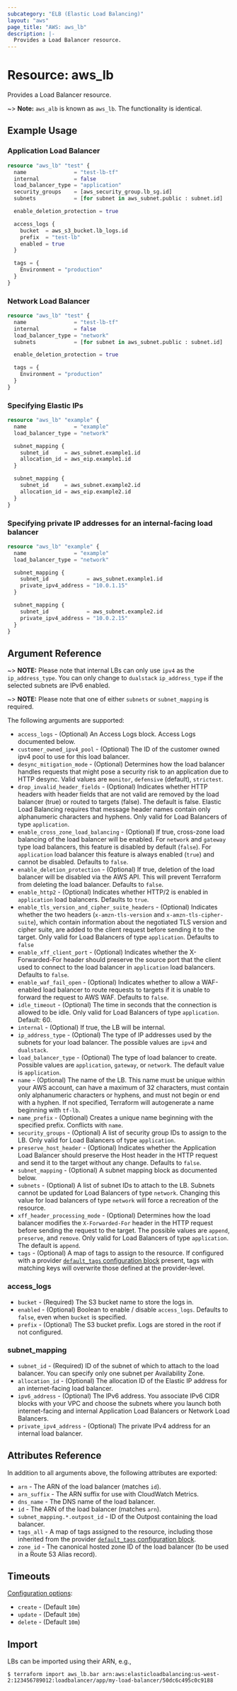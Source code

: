 ```yaml
---
subcategory: "ELB (Elastic Load Balancing)"
layout: "aws"
page_title: "AWS: aws_lb"
description: |-
  Provides a Load Balancer resource.
---
```


# Resource: aws_lb

Provides a Load Balancer resource.

~> **Note:** `aws_alb` is known as `aws_lb`. The functionality is identical.

## Example Usage

### Application Load Balancer

```terraform
resource "aws_lb" "test" {
  name               = "test-lb-tf"
  internal           = false
  load_balancer_type = "application"
  security_groups    = [aws_security_group.lb_sg.id]
  subnets            = [for subnet in aws_subnet.public : subnet.id]

  enable_deletion_protection = true

  access_logs {
    bucket  = aws_s3_bucket.lb_logs.id
    prefix  = "test-lb"
    enabled = true
  }

  tags = {
    Environment = "production"
  }
}
```

### Network Load Balancer

```terraform
resource "aws_lb" "test" {
  name               = "test-lb-tf"
  internal           = false
  load_balancer_type = "network"
  subnets            = [for subnet in aws_subnet.public : subnet.id]

  enable_deletion_protection = true

  tags = {
    Environment = "production"
  }
}
```

### Specifying Elastic IPs

```terraform
resource "aws_lb" "example" {
  name               = "example"
  load_balancer_type = "network"

  subnet_mapping {
    subnet_id     = aws_subnet.example1.id
    allocation_id = aws_eip.example1.id
  }

  subnet_mapping {
    subnet_id     = aws_subnet.example2.id
    allocation_id = aws_eip.example2.id
  }
}
```

### Specifying private IP addresses for an internal-facing load balancer

```terraform
resource "aws_lb" "example" {
  name               = "example"
  load_balancer_type = "network"

  subnet_mapping {
    subnet_id            = aws_subnet.example1.id
    private_ipv4_address = "10.0.1.15"
  }

  subnet_mapping {
    subnet_id            = aws_subnet.example2.id
    private_ipv4_address = "10.0.2.15"
  }
}
```

## Argument Reference

~> **NOTE:** Please note that internal LBs can only use `ipv4` as the `ip_address_type`. You can only change to `dualstack` `ip_address_type` if the selected subnets are IPv6 enabled.

~> **NOTE:** Please note that one of either `subnets` or `subnet_mapping` is required.

The following arguments are supported:

* `access_logs` - (Optional) An Access Logs block. Access Logs documented below.
* `customer_owned_ipv4_pool` - (Optional) The ID of the customer owned ipv4 pool to use for this load balancer.
* `desync_mitigation_mode` - (Optional) Determines how the load balancer handles requests that might pose a security risk to an application due to HTTP desync. Valid values are `monitor`, `defensive` (default), `strictest`.
* `drop_invalid_header_fields` - (Optional) Indicates whether HTTP headers with header fields that are not valid are removed by the load balancer (true) or routed to targets (false). The default is false. Elastic Load Balancing requires that message header names contain only alphanumeric characters and hyphens. Only valid for Load Balancers of type `application`.
* `enable_cross_zone_load_balancing` - (Optional) If true, cross-zone load balancing of the load balancer will be enabled. For `network` and `gateway` type load balancers, this feature is disabled by default (`false`). For `application` load balancer this feature is always enabled (`true`) and cannot be disabled. Defaults to `false`.
* `enable_deletion_protection` - (Optional) If true, deletion of the load balancer will be disabled via the AWS API. This will prevent Terraform from deleting the load balancer. Defaults to `false`.
* `enable_http2` - (Optional) Indicates whether HTTP/2 is enabled in `application` load balancers. Defaults to `true`.
* `enable_tls_version_and_cipher_suite_headers` - (Optional) Indicates whether the two headers (`x-amzn-tls-version` and `x-amzn-tls-cipher-suite`), which contain information about the negotiated TLS version and cipher suite, are added to the client request before sending it to the target. Only valid for Load Balancers of type `application`. Defaults to `false`
* `enable_xff_client_port` - (Optional) Indicates whether the X-Forwarded-For header should preserve the source port that the client used to connect to the load balancer in `application` load balancers. Defaults to `false`.
* `enable_waf_fail_open` - (Optional) Indicates whether to allow a WAF-enabled load balancer to route requests to targets if it is unable to forward the request to AWS WAF. Defaults to `false`.
* `idle_timeout` - (Optional) The time in seconds that the connection is allowed to be idle. Only valid for Load Balancers of type `application`. Default: 60.
* `internal` - (Optional) If true, the LB will be internal.
* `ip_address_type` - (Optional) The type of IP addresses used by the subnets for your load balancer. The possible values are `ipv4` and `dualstack`.
* `load_balancer_type` - (Optional) The type of load balancer to create. Possible values are `application`, `gateway`, or `network`. The default value is `application`.
* `name` - (Optional) The name of the LB. This name must be unique within your AWS account, can have a maximum of 32 characters,
must contain only alphanumeric characters or hyphens, and must not begin or end with a hyphen. If not specified,
Terraform will autogenerate a name beginning with `tf-lb`.
* `name_prefix` - (Optional) Creates a unique name beginning with the specified prefix. Conflicts with `name`.
* `security_groups` - (Optional) A list of security group IDs to assign to the LB. Only valid for Load Balancers of type `application`.
* `preserve_host_header` - (Optional) Indicates whether the Application Load Balancer should preserve the Host header in the HTTP request and send it to the target without any change. Defaults to `false`.
* `subnet_mapping` - (Optional) A subnet mapping block as documented below.
* `subnets` - (Optional) A list of subnet IDs to attach to the LB. Subnets
cannot be updated for Load Balancers of type `network`. Changing this value
for load balancers of type `network` will force a recreation of the resource.
* `xff_header_processing_mode` - (Optional) Determines how the load balancer modifies the `X-Forwarded-For` header in the HTTP request before sending the request to the target. The possible values are `append`, `preserve`, and `remove`. Only valid for Load Balancers of type `application`. The default is `append`.
* `tags` - (Optional) A map of tags to assign to the resource. If configured with a provider [`default_tags` configuration block](https://registry.terraform.io/providers/hashicorp/aws/latest/docs#default_tags-configuration-block) present, tags with matching keys will overwrite those defined at the provider-level.

### access_logs

* `bucket` - (Required) The S3 bucket name to store the logs in.
* `enabled` - (Optional) Boolean to enable / disable `access_logs`. Defaults to `false`, even when `bucket` is specified.
* `prefix` - (Optional) The S3 bucket prefix. Logs are stored in the root if not configured.

### subnet_mapping

* `subnet_id` - (Required) ID of the subnet of which to attach to the load balancer. You can specify only one subnet per Availability Zone.
* `allocation_id` - (Optional) The allocation ID of the Elastic IP address for an internet-facing load balancer.
* `ipv6_address` - (Optional) The IPv6 address. You associate IPv6 CIDR blocks with your VPC and choose the subnets where you launch both internet-facing and internal Application Load Balancers or Network Load Balancers.
* `private_ipv4_address` - (Optional) The private IPv4 address for an internal load balancer.

## Attributes Reference

In addition to all arguments above, the following attributes are exported:

* `arn` - The ARN of the load balancer (matches `id`).
* `arn_suffix` - The ARN suffix for use with CloudWatch Metrics.
* `dns_name` - The DNS name of the load balancer.
* `id` - The ARN of the load balancer (matches `arn`).
* `subnet_mapping.*.outpost_id` - ID of the Outpost containing the load balancer.
* `tags_all` - A map of tags assigned to the resource, including those inherited from the provider [`default_tags` configuration block](https://registry.terraform.io/providers/hashicorp/aws/latest/docs#default_tags-configuration-block).
* `zone_id` - The canonical hosted zone ID of the load balancer (to be used in a Route 53 Alias record).

## Timeouts

[Configuration options](https://developer.hashicorp.com/terraform/language/resources/syntax#operation-timeouts):

- `create` - (Default `10m`)
- `update` - (Default `10m`)
- `delete` - (Default `10m`)

## Import

LBs can be imported using their ARN, e.g.,

```
$ terraform import aws_lb.bar arn:aws:elasticloadbalancing:us-west-2:123456789012:loadbalancer/app/my-load-balancer/50dc6c495c0c9188
```
